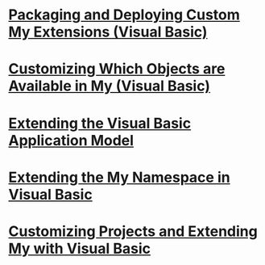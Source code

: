# [Packaging and Deploying Custom My Extensions (Visual Basic)](packaging-and-deploying-custom-my-extensions.md)
# [Customizing Which Objects are Available in My (Visual Basic)](customizing-which-objects-are-available-in-my.md)
# [Extending the Visual Basic Application Model](extending-the-visual-basic-application-model.md)
# [Extending the My Namespace in Visual Basic](extending-the-my-namespace.md)
# [Customizing Projects and Extending My with Visual Basic](customizing-projects-and-extending-my.md)
